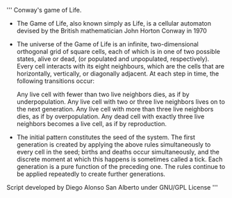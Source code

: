 '''
Conway's game of Life. 
- The Game of Life, also known simply as Life, is a cellular automaton devised by the British mathematician John Horton Conway in 1970
- The universe of the Game of Life is an infinite, two-dimensional orthogonal grid of square cells, each of which is in one of two possible states, alive or dead, 
  (or populated and unpopulated, respectively). Every cell interacts with its eight neighbours, which are the cells that are horizontally, vertically, or diagonally 
  adjacent. At each step in time, the following transitions occur:

    Any live cell with fewer than two live neighbors dies, as if by underpopulation.
    Any live cell with two or three live neighbors lives on to the next generation.
    Any live cell with more than three live neighbors dies, as if by overpopulation.
    Any dead cell with exactly three live neighbors becomes a live cell, as if by reproduction.

- The initial pattern constitutes the seed of the system. The first generation is created by applying the above rules simultaneously to every cell in the seed; births 
  and deaths occur simultaneously, and the discrete moment at which this happens is sometimes called a tick. Each generation is a pure function of the preceding one. 
  The rules continue to be applied repeatedly to create further generations. 

Script developed by Diego Alonso San Alberto under GNU/GPL License
'''
